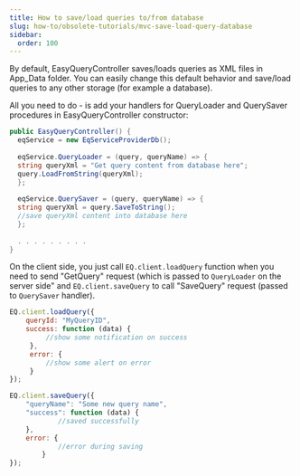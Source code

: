 ```yaml
---
title: How to save/load queries to/from database
slug: how-to/obsolete-tutorials/mvc-save-load-query-database
sidebar:
  order: 100
---
```


By default, EasyQueryController saves/loads queries as XML files in App_Data folder. You can easily change this default behavior and save/load queries to any other storage (for example a database).

All you need to do - is add your handlers for QueryLoader and QuerySaver procedures in EasyQueryController constructor: 

```c#
public EasyQueryController() {
  eqService = new EqServiceProviderDb();
 
  eqService.QueryLoader = (query, queryName) => {
  string queryXml = "Get query content from database here"; 
  query.LoadFromString(queryXml);
  };
 
  eqService.QuerySaver = (query, queryName) => {
  string queryXml = query.SaveToString();
  //save queryXml content into database here
  };
 
  . . . . . . . . .
}
```

On the client side, you just call `EQ.client.loadQuery` function when you need to send "GetQuery" request (which is passed to `QueryLoader` on the server side" and `EQ.client.saveQuery` to call "SaveQuery" request (passed to `QuerySaver` handler).

```js
EQ.client.loadQuery({
    queryId: "MyQueryID",
    success: function (data) {
         //show some notification on success
     },
     error: {
         //show some alert on error
     }
});
```

```js
EQ.client.saveQuery({
	"queryName": "Some new query name",
	"success": function (data) {
            //saved successfully
	},
	error: {
            //error during saving
        }
});
```
